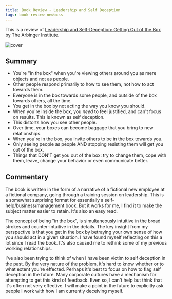 ```yaml
---
title: Book Review - Leadership and Self Deception
tags: book-review newboss
---
```


This is a review of [Leadership and Self-Deception: Getting Out of the Box](http://www.amazon.com/Leadership-Self-Deception-Getting-Out-Box-ebook/dp/B00GUPYRUS) by The Arbinger Institute.

![cover](/blog/images/leadership-and-self-deception.jpg)

## Summary

- You're "in the box" when you're viewing others around you as mere objects and not as people.
- Other people respond primarily to how to see them, not how to act towards them.
- Everyone is in the box towards some people, and outside of the box towards others, all the time.
- You get in the box by not acting the way you know you should.
- When you're inside the box, you *need* to feel justified, and can't focus on results. This is known as self deception.
- This distorts how you see other people.
- Over time, your boxes can become baggage that you bring to new relationships.
- When you're in the box, you invite others to be in the box towards you.
- Only seeing people as people AND stopping resisting them will get you out of the box.
- Things that DON'T get you out of the box: try to change them, cope with them, leave, change your behavior or even communicate better.

## Commentary

The book is written in the form of a narrative of a fictional new employee at a fictional company, going through a training session on leadership. This is a somewhat surprising format for essentially a self-help/business/management book. But it works for me, I find it to make the subject matter easier to retain. It's also an easy read.

The concept of being "in the box", is simultaneously intuitive in the broad strokes and counter-intuitive in the details. The key insight from my perspective is that you get in the box by betraying your own sense of how you should act in a given situation. I have found myself reflecting on this a lot since I read the book. It's also caused me to rethink some of my previous working relationships.

I've also been trying to think of when I have been victim to self deception in the past. By the very nature of the problem, it's hard to know whether or to what extent you're effected. Perhaps it's best to focus on how to flag self deception in the future. Many corporate cultures have a mechanism for attempting to get this kind of feedback. Even so, I can't help but think that it's often not very effective. I will make a point in the future to explicitly ask people I work with how I am currently deceiving myself.
